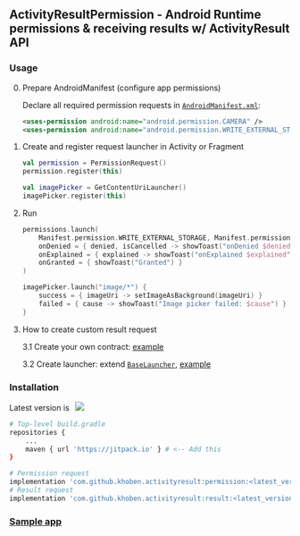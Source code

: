 ## ActivityResultPermission - Android Runtime permissions & receiving results w/ ActivityResult API
### Usage

0. Prepare AndroidManifest (configure app permissions)

    Declare all required permission requests in [`AndroidManifest.xml`](app/src/main/AndroidManifest.xml):
    ```xml
    <uses-permission android:name="android.permission.CAMERA" />
    <uses-permission android:name="android.permission.WRITE_EXTERNAL_STORAGE" />
    ```
1. Create and register request launcher in Activity or Fragment

    ```kotlin
   val permission = PermissionRequest()
   permission.register(this)
   
   val imagePicker = GetContentUriLauncher()
   imagePicker.register(this)
    ```
2. Run

    ```kotlin
    permissions.launch(
        Manifest.permission.WRITE_EXTERNAL_STORAGE, Manifest.permission.CAMERA,
        onDenied = { denied, isCancelled -> showToast("onDenied $denied $isCancelled") },
        onExplained = { explained -> showToast("onExplained $explained") },
        onGranted = { showToast("Granted") }
    )
   
   imagePicker.launch("image/*") {
        success = { imageUri -> setImageAsBackground(imageUri) }
        failed = { cause -> showToast("Image picker failed: $cause") }
   }
    ```
3. How to create custom result request

    3.1 Create your own contract: [example](arresult/src/main/java/io/github/khoben/arresult/contract/TakeVideoUriContract.kt)
    
    3.2 Create launcher: extend [`BaseLauncher`](arresult/src/main/java/io/github/khoben/arresult/launcher/BaseLauncher.kt), [example](arresult/src/main/java/io/github/khoben/arresult/launcher/GetContentUriLauncher.kt)
### Installation
Latest version is⠀[![](https://jitpack.io/v/khoben/activityresult.svg)](https://jitpack.io/#khoben/activityresult)
```bash
# Top-level build.gradle
repositories {
    ...
    maven { url 'https://jitpack.io' } # <-- Add this
}
```
```bash
# Permission request
implementation 'com.github.khoben.activityresult:permission:<latest_version>'
# Result request
implementation 'com.github.khoben.activityresult:result:<latest_version>'
```

### [Sample app](app/src/main/java/io/github/khoben/sample/MainActivity.kt)
